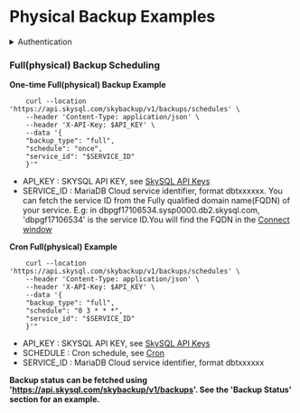 # Physical Backup Examples

<details>

<summary>Authentication</summary>

#### Go to the MariaDB Cloud [API Key management page](https://app.skysql.com/user-profile/api-keys) and generate an API keyExport the value from the token field to an environment variable $API\_KEYexport API\_KEY='... key data ...'Use it on subsequent request, e.g:    \`\`\`bash    curl --request GET 'https://api.skysql.com/skybackup/v1/backups/schedules' --header "X-API-Key: ${API\_KEY}"    \`\`\`

</details>

### Full(physical) Backup Scheduling

**One-time Full(physical) Backup Example**

```
    curl --location 'https://api.skysql.com/skybackup/v1/backups/schedules' \
    --header 'Content-Type: application/json' \
    --header 'X-API-Key: $API_KEY' \
    --data '{
    "backup_type": "full",
    "schedule": "once",
    "service_id": "$SERVICE_ID"
    }'"

```

* API\_KEY : SKYSQL API KEY, see [SkySQL API Keys](https://app.skysql.com/user-profile/api-keys/)
* SERVICE\_ID : MariaDB Cloud service identifier, format dbtxxxxxx. You can fetch the service ID from the Fully qualified domain name(FQDN) of your service. E.g: in dbpgf17106534.sysp0000.db2.skysql.com, 'dbpgf17106534' is the service ID.You will find the FQDN in the [Connect window](https://app.skysql.com/dashboard)

**Cron Full(physical) Example**

```
    curl --location 'https://api.skysql.com/skybackup/v1/backups/schedules' \
    --header 'Content-Type: application/json' \
    --header 'X-API-Key: $API_KEY' \
    --data '{
    "backup_type": "full",
    "schedule": "0 3 * * *",
    "service_id": "$SERVICE_ID"
    }'"
```

* API\_KEY : SKYSQL API KEY, see [SkySQL API Keys](https://app.skysql.com/user-profile/api-keys/)
* SCHEDULE : Cron schedule, see [Cron](https://en.wikipedia.org/wiki/Cron)
* SERVICE\_ID : MariaDB Cloud service identifier, format dbtxxxxxx

**Backup status can be fetched using 'https://api.skysql.com/skybackup/v1/backups'. See the 'Backup Status' section for an example.**
